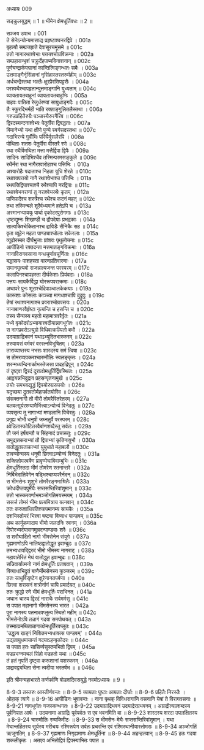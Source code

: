 अध्यायः 009

सङ्कुलयुद्धम् ॥ 1 ॥ भीमेन क्षेमधूर्तिवधः ॥ 2 ॥

सञ्जय उवाच ।	001  
ते सेनेऽन्योन्यमासाद्य प्रहृष्टाश्वनरद्विपे ।	001a  
बृहत्यौ सम्प्रजह्राते देवासुरचमूसमे ॥	001c  
ततो नानारथाश्वेभाः पत्तयश्चोग्रविक्रमाः ।	002a  
सम्प्रहारान्भृशं चक्रुर्देहपाप्मविनाशनान् ॥	002c  
पूर्णचन्द्रार्कपद्मानां कान्तित्विड्गन्धतः समैः ।	003a  
उत्तमाङ्गैर्नृसिंहानां नृसिंहास्तस्तरुर्महीम् ॥	003c  
अर्धचन्द्रैस्तथा भल्लैः क्षुरप्रैरसिपट्टसैः ।	004a  
परश्वथैश्चापहृतान्युत्तमाङ्गानि युध्यताम् ॥	004c  
व्यायतायतबाहूनां व्यायतायतबाहुभिः ।	005a  
बाहवः पातिता रेजुर्धरण्यां सायुधाङ्गदैः ॥	005c  
तैः स्फुरद्भिर्मही भाति रक्ताङ्गुलितलैस्तथा ।	006a  
गरुडप्रहितैरुग्रैः पञ्चास्यैरुरगैरिव ॥	006c  
द्विरदस्यन्दनाश्वेभ्यः पेतुर्वीरा द्विषद्धताः ।	007a  
विमानेभ्यो यथा क्षीणे पुण्ये स्वर्गसदस्तथा ॥	007c  
गदाभिरन्ये गुर्वीभिः परिघैर्मुसलैरपि ।	008a  
पोथिताः शतशः पेतुर्वीरा वीरतरै रणे ॥	008c  
रथा रथैर्विमथिता मत्ता मत्तैर्द्विपा द्विपैः ।	009a  
सादिनः सादिभिश्चैव तस्मिन्परमसङ्कुले ॥	009c  
रथैर्नरा रथा नागैरश्वारोहाश्च पत्तिभिः ।	010a  
अश्वारोहैः पदाताश्च निहता युधि शेरते ॥	010c  
रथाश्वपत्तयो नागै रथाश्वेभाश्च पत्तिभिः ।	011a  
रथपत्तिद्विपाश्चाश्चै रथैश्चापि नरद्विपाः ॥	011c  
रथाश्वेभनराणां तु नराश्वेभरथैः कृतम् ।	012a  
पाणिपादैश्च शस्त्रैश्च रथैश्च कदनं महत् ॥	012c  
तथा तस्मिन्बले शूरैर्वध्यमाने हतेऽपि च ।	013a  
अस्मानभ्याययुः पार्था वृकोदरपुरोगमाः ॥	013c  
धृष्टद्युम्नः शिखण्डी च द्रौपदेयाः प्रभद्रकाः ।	014a  
सात्यकिश्चेकितानश्च द्राविडैः सैनिकैः सह ॥	014c  
वृता व्यूहेन महता पाण्ड्याश्चोलाः सकेरलाः ।	015a  
व्यूढोरस्का दीर्घभुजाः प्रांशवः पृथुलोचनाः ॥	015c  
आपीडिनो रक्तदन्ता मत्तमातङ्गविक्रमाः ।	016a  
नानाविरागवसाना गन्धचूर्णावचूर्णिताः ॥	016c  
बद्धासयः पाशहस्ता वारणप्रतिवारणाः ।	017a  
समानमृत्यवो राजन्नात्यजन्त परस्परम् ॥	017c  
कलापिनश्चापहस्ता दीर्घकेशाः प्रियंवदाः ।	018a  
पत्तयः सायकैर्विद्धा घोररूपपराक्रमाः ॥	018c  
अथापरे पुनः शूराश्चेदिपाञ्चालकेकयाः ।	019a  
कारूशाः कोसलाः काञ्च्या मागधाश्चापि दुद्रुवुः ॥	019c  
तेषां रथाश्वनागाश्च प्रवराश्चोग्रपत्तयः ।	020a  
नानाबाणरवैर्हृष्टा नृत्यन्ति च हसन्ति च ॥	020c  
तस्य सैन्यस्य महतो महामात्रवरैर्वृतः ।	021a  
मध्ये वृकोदरोऽभ्यायात्त्वदीयान्नागधूर्गतः ॥	021c  
स नागप्रवरोऽत्युग्रो विधिवत्कल्पितो बभौ ।	022a  
उदयाग्राद्रिभवनं यथाऽभ्युदितभास्करम् ॥	022c  
तस्यायसं वर्मवरं वररत्नविभूषितम् ।	023a  
ताराव्याप्तस्य नभसः शारदस्य समं त्विषा ॥	023c  
स तोमरव्यग्रकरश्चारुमौलिः स्वलङ्कृतः ।	024a  
शरन्मध्यन्दिनार्काभस्तेजसा प्रादहद्रिपून् ॥	024c  
तं दृष्ट्वा द्विरदं दूरात्क्षेमधूर्तिर्द्विपस्थितः ।	025a  
आह्वयन्नभिदुद्राव प्रहसन्पृतनामुखे ॥	025c  
तयोः समभवद्युद्धं द्विपयोरुग्ररूपयोः ।	026a  
यदृच्छया द्रुतवतोर्महापर्वतयोरिव ॥	026c  
संसक्तनागौ तौ वीरौ तोमरैरितरेतरम् ।	027a  
बलवत्सूर्यरश्म्याभैर्भित्त्वाऽन्योन्यं विनेदतुः ॥	027c  
व्यपसृत्य तु नागाभ्यां मण्डलानि विचेरतुः ।	028a  
प्रगृह्य चोभौ धनुषी जघ्नतुर्वै परस्परम् ॥	028c  
क्ष्वेडितास्फोटितरवैर्बाणशब्दैस्तु सर्वतः ।	029a  
तौ जनं हर्षयन्तौ च सिंहनादं प्रचक्रतुः ॥	029c  
समुद्यतकराभ्यां तौ द्विपाभ्यां कृतिनावुभौ ।	030a  
वातोद्धूतपताकाभ्यां युयुधाते महाबलौ ॥	030c  
तावन्योन्यस्य धनुषी छित्त्वाऽन्योन्यं विनेदतुः ।	031a  
शक्तितोमरवर्षेण प्रावृण्मेघाविवाम्बुभिः ॥	031c  
क्षेमधूर्तिस्तदा भीमं तोमरेण स्तनान्तरे ।	032a  
निर्बिभेदातिवेगेन षड्भिश्चाप्यपरैर्नदन् ॥	032c  
स भीमसेनः शुशुभे तोमरैरङ्गमाश्रितैः ।	033a  
क्रोधदीप्तवपुर्मेघैः सप्तसप्तिरिवांशुमान् ॥	033c  
ततो भास्करवर्णाभमञ्जोगतिमयस्मयम् ।	034a  
ससर्ज तोमरं भीमः प्रत्यमित्राय यत्नवान् ॥	034c  
ततः करूशाधिपतिश्चापमानम्य सायकैः ।	035a  
दशभिस्तोमरं भित्त्वा षष्ट्या विव्याध पाण्डवम् ॥	035c  
अथ कार्मुकमादाय भीमो जलदनिः स्वनम् ।	036a  
रिपोरभ्यर्दयन्नागमुन्नदन्पाण्डवाः शरैः ॥	036c  
स शरौघार्दितो नागो भीमसेनेन संयुगे ।	037a  
गृह्यमाणोऽपि नातिष्ठद्वातोद्धूत इवाम्बुदः ॥	037c  
तमभ्यधावद्द्विरदं भीमो भीमस्य नागराट् ।	038a  
महावातेरितं मेघं वातोद्धूत इवाम्बुदः ॥	038c  
सन्निवार्यात्मनो नागं क्षेमधूर्तिः प्रतापवान् ।	039a  
विव्याधाभिद्रुतं बाणैर्भीमसेनस्य कुञ्जरम् ॥	039c  
ततः साधुविसृष्टेन क्षुरेणानतपर्वणा ।	040a  
छित्त्वा शरासनं शत्रोर्नागं चापि प्रमार्दयत् ॥	040c  
ततः क्रुद्धो रणे भीमं क्षेमधूर्तिः पराभिनत् ।	041a  
जघान चास्य द्विरदं नाराचैः सर्वमर्मसु ॥	041c  
स पपात महानागो भीमसेनस्य भारत ।	042a  
पुरा नागस्य पतनादवप्लुत्य स्थितो महीम् ॥	042c  
भीमसेनोऽपि तन्नागं गदया समपोथयत् ।	043a  
तस्मात्प्रमथितान्नागात्क्षेमधूर्तिरवप्लुतः ॥	043c  
\'उद्धृत्य खड्गं निशितमभ्यधावत्स पाण्डवम्\' ।	044a  
उद्यतायुधमायान्तं गदयाऽहन्वृकोदरः ॥	044c  
स पपात हतः सासिर्व्यसुस्तमभितो द्विपम् ।	045a  
वज्रप्रभग्नमचलं सिंहो वज्रहतो यथा ॥	045c  
तं हतं नृपतिं दृष्ट्वा करूशानां यशस्करम् ।	046a  
प्राद्रावद्व्यथिता सेना त्वदीया भरतर्षभ ॥ ॥	046c  

इति श्रीमन्महाभारते कर्णपर्वणि षोडशदिवसयुद्धे नवमोऽध्यायः ॥ 9 ॥
	
8-9-3 तस्तरुः आस्तीर्णवन्तः ॥ 8-9-5 व्यायताः पुष्टाः आयताः दीर्घाः ॥ 8-9-6 प्रहितैः निरस्तैः । ओहाक् त्यागे ॥ 8-9-16 आपीडिनः भूषावन्तः । नाना पृथक् विविधरागाणि वसनानि येषां ते विरागवसनाः ॥ 8-9-21 नागधूर्गतः गजस्कन्धगतः ॥ 8-9-22 उदयाग्राद्रिभवनं उदयाद्रेरग्रभवनम् । अग्राद्रीत्यग्रशब्दस्य पूर्वनिपात आर्षः । उदयनामा अग्राद्रिः पूर्वपर्वतः स एव भवनमिति वा ॥ 8-9-23 शारदस्य शरदा उपलक्षितस्य ॥ 8-9-24 चारुमौलिः रम्यकिरीटः ॥ 8-9-33 स भीमसेनः मेघैः सप्तसप्तिरिवांशुमान् । यथा मेघान्तर्हितस्य सूर्यस्य मरीचयः रश्मिरूपेण सर्वतः प्रचरन्ति एवं रश्मिस्थानीयास्तोमराः ॥ 8-9-34 अञ्जोगतिं ऋजुगतिम् ॥ 8-9-37 गृह्यमाणः निगृह्यमाणः क्षेमधूर्तिना ॥ 8-9-44 अहन्हतवान् ॥ 8-9-45 हतः गदया शकलीकृतः । अतएव अभितोद्विपं द्विपस्याभितः पपात ॥

